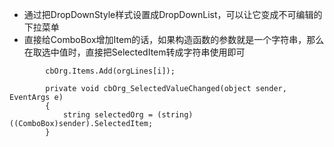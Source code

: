 * 通过把DropDownStyle样式设置成DropDownList，可以让它变成不可编辑的下拉菜单
* 直接给ComboBox增加Item的话，如果构造函数的参数就是一个字符串，那么在取选中值时，直接把SelectedItem转成字符串使用即可

```
        cbOrg.Items.Add(orgLines[i]);

        private void cbOrg_SelectedValueChanged(object sender, EventArgs e)
        {
            string selectedOrg = (string)((ComboBox)sender).SelectedItem;
        }
```